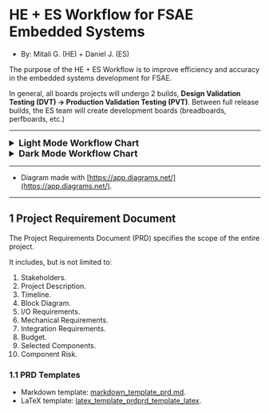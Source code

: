# HE + ES Workflow for FSAE Embedded Systems

- By: Mitali G. (HE) + Daniel J. (ES)

The purpose of the HE + ES Workflow is to improve efficiency and accuracy in the
embedded systems
development for FSAE.

In general, all boards projects will undergo 2 builds, **Design Validation
Testing (DVT) → Production Validation Testing (PVT)**. Between full release
builds, the ES team will create development boards (breadboards, perfboards,
etc.)

---

<details>
  <summary style="font-size: 18px; font-weight:700; cursor: pointer;">Light Mode Workflow Chart</summary>

![OTR HE and ES Workflow.drawio-Light.png](pictures/OTR%20HE%20and%20ES%20Workflow.drawio-Light.png?raw=true "OTR HE and ES Workflow.drawio-Light.png")

</details>


<details>
  <summary style="font-size: 18px; font-weight: 700; cursor: pointer;">Dark Mode Workflow Chart</summary>

![OTR HE and ES Workflow.drawio-Dark.png](pictures/OTR%20HE%20and%20ES%20Workflow.drawio-Dark.png?raw=true "OTR HE and ES Workflow.drawio-Dark.png")

</details>

---

- Diagram made with [https://app.diagrams.net/](https://app.diagrams.net/).

---

## 1 Project Requirement Document

The Project Requirements Document (PRD) specifies the scope of the entire
project.

It includes, but is not limited to:

1. Stakeholders.
2. Project Description.
3. Timeline.
4. Block Diagram.
5. I/O Requirements.
6. Mechanical Requirements.
7. Integration Requirements.
8. Budget.
9. Selected Components.
10. Component Risk.

### 1.1 PRD Templates

- Markdown template: [markdown_template_prd.md](prd%2Fmarkdown_template_prd.md).
- LaTeX
  template: [latex_template_prd](prd%2Flatex_template_prd)[prd_template_latex](prd%2Fprd_template_latex).
